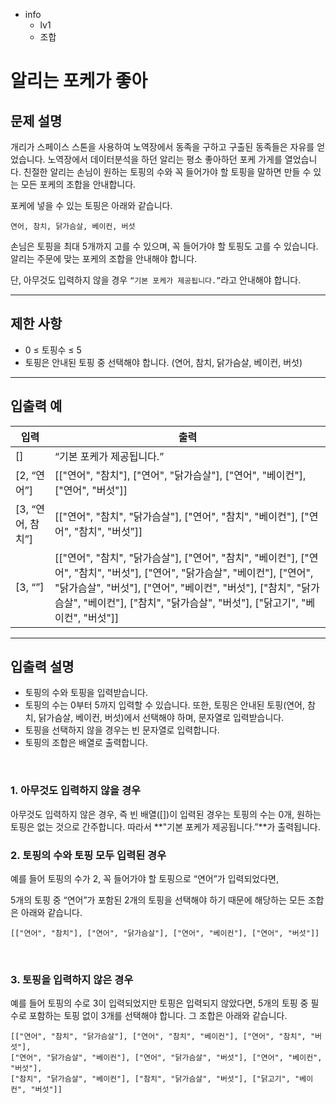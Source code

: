 - info
  - lv1
  - 조합

# 알리는 포케가 좋아

## 문제 설명

개리가 스페이스 스톤을 사용하여 노역장에서 동족을 구하고 구출된 동족들은 자유를 얻었습니다. 노역장에서 데이터분석을 하던 알리는 평소 좋아하던 포케 가게를 열었습니다.
친절한 알리는 손님이 원하는 토핑의 수와 꼭 들어가야 할 토핑을 말하면 만들 수 있는 모든 포케의 조합을 안내합니다.

포케에 넣을 수 있는 토핑은 아래와 같습니다.

```text
연어, 참치, 닭가슴살, 베이컨, 버섯
```

손님은 토핑을 최대 5개까지 고를 수 있으며, 꼭 들어가야 할 토핑도 고를 수 있습니다. 알리는 주문에 맞는 포케의 조합을 안내해야 합니다.

단, 아무것도 입력하지 않을 경우 `“기본 포케가 제공됩니다.”`라고 안내해야 합니다.

---

## 제한 사항

- 0 ≤ 토핑수 ≤ 5
- 토핑은 안내된 토핑 중 선택해야 합니다. (연어, 참치, 닭가슴살, 베이컨, 버섯)

---

## 입출력 예

| 입력              | 출력                                                                                                                                                                                                                                                                       |
| ----------------- | -------------------------------------------------------------------------------------------------------------------------------------------------------------------------------------------------------------------------------------------------------------------------- |
| []                | “기본 포케가 제공됩니다.”                                                                                                                                                                                                                                                  |
| [2, “연어”]       | [["연어", "참치"], ["연어", "닭가슴살"], ["연어", "베이컨"], ["연어", "버섯"]]                                                                                                                                                                                             |
| [3, “연어, 참치”] | [["연어", "참치", "닭가슴살"], ["연어", "참치", "베이컨"], ["연어", "참치", "버섯”]]                                                                                                                                                                                       |
| [3, “”]           | [["연어", "참치", "닭가슴살"], ["연어", "참치", "베이컨"], ["연어", "참치", "버섯"], ["연어", "닭가슴살", "베이컨"], ["연어", "닭가슴살", "버섯"], ["연어", "베이컨", "버섯"], ["참치", "닭가슴살", "베이컨"], ["참치", "닭가슴살", "버섯"], ["닭고기", "베이컨", "버섯"]] |

---

## 입출력 설명

- 토핑의 수와 토핑을 입력받습니다.
- 토핑의 수는 0부터 5까지 입력할 수 있습니다. 또한, 토핑은 안내된 토핑(연어, 참치, 닭가슴살, 베이컨, 버섯)에서 선택해야 하며, 문자열로 입력받습니다.
- 토핑을 선택하지 않을 경우는 빈 문자열로 입력합니다.
- 토핑의 조합은 배열로 출력합니다.

<br/>

### 1. 아무것도 입력하지 않을 경우

아무것도 입력하지 않은 경우, 즉 빈 배열([])이 입력된 경우는 토핑의 수는 0개, 원하는 토핑은 없는 것으로 간주합니다. 따라서 **"기본 포케가 제공됩니다.”**가 출력됩니다.
<br/>

### 2. 토핑의 수와 토핑 모두 입력된 경우

예를 들어 토핑의 수가 2, 꼭 들어가야 할 토핑으로 “연어”가 입력되었다면,

5개의 토핑 중 “연어”가 포함된 2개의 토핑을 선택해야 하기 때문에 해당하는 모든 조합은 아래와 같습니다.

```text
[["연어", "참치"], ["연어", "닭가슴살"], ["연어", "베이컨"], ["연어", "버섯"]]
```

<br/>

### 3. 토핑을 입력하지 않은 경우

예를 들어 토핑의 수로 3이 입력되었지만 토핑은 입력되지 않았다면,
5개의 토핑 중 필수로 포함하는 토핑 없이 3개를 선택해야 합니다. 그 조합은 아래와 같습니다.

```text
[["연어", "참치", "닭가슴살"], ["연어", "참치", "베이컨"], ["연어", "참치", "버섯"],
["연어", "닭가슴살", "베이컨"], ["연어", "닭가슴살", "버섯"], ["연어", "베이컨", "버섯"],
["참치", "닭가슴살", "베이컨"], ["참치", "닭가슴살", "버섯"], ["닭고기", "베이컨", "버섯"]]
```
